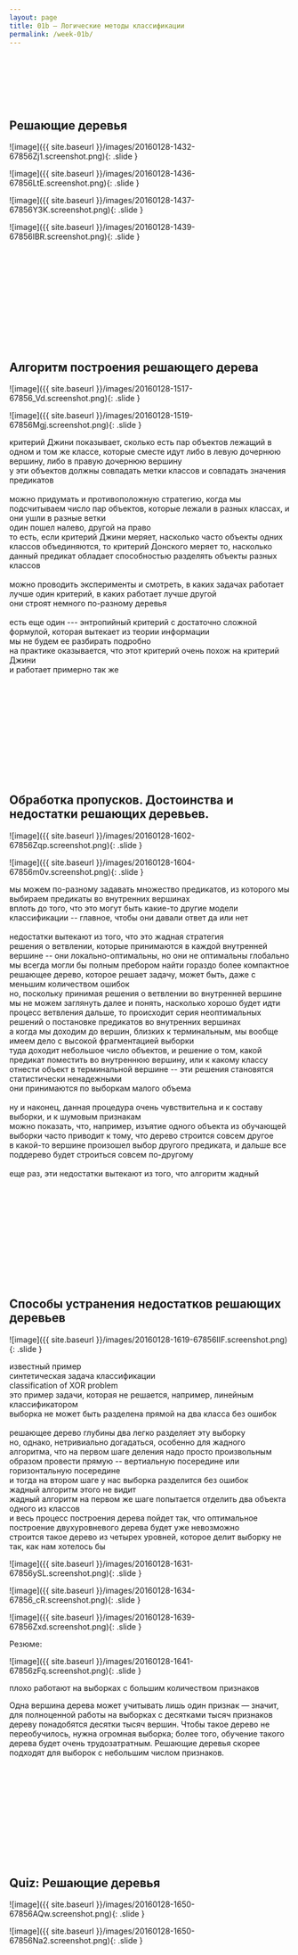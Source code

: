 ```yaml
---
layout: page
title: 01b — Логические методы классификации
permalink: /week-01b/
---
```


<br />
<br />
<br />
<br />
<br />

## Решающие деревья

![image]({{ site.baseurl }}/images/20160128-1432-67856Zj1.screenshot.png){: .slide }

![image]({{ site.baseurl }}/images/20160128-1436-67856LtE.screenshot.png){: .slide }

![image]({{ site.baseurl }}/images/20160128-1437-67856Y3K.screenshot.png){: .slide }

![image]({{ site.baseurl }}/images/20160128-1439-67856lBR.screenshot.png){: .slide }

<br />
<br />
<br />
<br />
<br />
<br />
<br />
<br />
<br />
<br />


## Алгоритм построения решающего дерева

![image]({{ site.baseurl }}/images/20160128-1517-67856_Vd.screenshot.png){: .slide }

![image]({{ site.baseurl }}/images/20160128-1519-67856Mgj.screenshot.png){: .slide }

критерий Джини показывает, сколько есть пар объектов лежащий в одном и том же классе, которые сместе идут либо в левую дочернюю вершину, либо в правую дочернюю вершину <br />
у эти объектов должны совпадать метки классов и совпадать значения предикатов <br />
 <br />
можно придумать и противоположную стратегию, когда мы подсчитываем число пар объектов, которые лежали в разных классах, и они ушли в разные ветки <br />
один пошел налево, другой на право <br />
то есть, если критерий Джини меряет, насколько часто объекты одних классов объединяются, то критерий Донского меряет то, насколько данный предикат обладает способностью разделять объекты разных классов <br />
 <br />
можно проводить эксперименты и смотреть, в каких задачах работает лучше один критерий, в каких работает лучше другой <br />
они строят немного по-разному деревья <br />
 <br />
есть еще один --- энтропийный критерий с достаточно сложной формулой, которая вытекает из теории информации <br />
мы не будем ее разбирать подробно <br />
на практике оказывается, что этот критерий очень похож на критерий Джини <br />
и работает примерно так же <br />

<br />
<br />
<br />
<br />
<br />
<br />
<br />
<br />
<br />
<br />

## Обработка пропусков. Достоинства и недостатки решающих деревьев.

![image]({{ site.baseurl }}/images/20160128-1602-67856Zqp.screenshot.png){: .slide }

![image]({{ site.baseurl }}/images/20160128-1604-67856m0v.screenshot.png){: .slide }

мы можем по-разному задавать множество предикатов, из которого мы выбираем предикаты во внутренних вершинах <br />
вплоть до того, что это могут быть какие-то другие модели классификации -- главное, чтобы они давали ответ да или нет <br />
 <br />
недостатки вытекают из того, что это жадная стратегия <br />
решения о ветвлении, которые принимаются в каждой внутренней вершине -- они локально-оптимальны, но они не оптимальны глобально <br />
мы всегда могли бы полным пребором найти гораздо более компактное решающее дерево, которое решает задачу, может быть, даже с меньшим количеством ошибок <br />
но, поскольку принимая решения о ветвлении во внутренней вершине мы не можем заглянуть далее и понять, насколько хорошо будет идти процесс ветвления дальше, то происходит серия неоптимальных решений о постановке предикатов во внутренних вершинах <br />
а когда мы доходим до вершин, близких к терминальным, мы вообще имеем дело с высокой фрагментацией выборки <br />
туда доходит небольшое число объектов, и решение о том, какой предикат поместить во внутреннюю вершину, или к какому классу отнести объект в терминальной вершине -- эти решения становятся статистически ненадежными <br />
они принимаются по выборкам малого объема <br />
 <br />
ну и наконец, данная процедура очень чувствительна и к составу выборки, и к шумовым признакам <br />
можно показать, что, например, изъятие одного объекта из обучающей выборки часто приводит к тому, что дерево строится совсем другое <br />
в какой-то вершине произошел выбор другого предиката, и дальше все поддерево будет строиться совсем по-другому <br />
 <br />
еще раз, эти недостатки вытекают из того, что алгоритм жадный <br />

<br />
<br />
<br />
<br />
<br />
<br />
<br />
<br />
<br />
<br />

## Способы устранения недостатков решающих деревьев

![image]({{ site.baseurl }}/images/20160128-1619-67856lIF.screenshot.png){: .slide }

известный пример <br />
синтетическая задача классификации <br />
classification of XOR problem <br />
это пример задачи, которая не решается, например, линейным классификатором <br />
выборка не может быть разделена прямой на два класса без ошибок <br />
 <br />
решающее дерево глубины два легко разделяет эту выборку <br />
но, однако, нетривиально догадаться, особенно для жадного алгоритма, что на первом шаге деления надо просто произвольным образом провести прямую -- вертиальную посередине или горизонтальную посередине <br />
и тогда на втором шаге у нас выборка разделится без ошибок <br />
жадный алгоритм этого не видит <br />
жадный алгоритм на первом же шаге попытается отделить два объекта одного из классов <br />
и весь процесс построения дерева пойдет так, что оптимальное построение двухуровневого дерева будет уже невозможно <br />
строится такое дерево из четырех уровней, которое делит выборку не так, как нам хотелось бы <br />

![image]({{ site.baseurl }}/images/20160128-1631-67856ySL.screenshot.png){: .slide }

![image]({{ site.baseurl }}/images/20160128-1634-67856_cR.screenshot.png){: .slide }

![image]({{ site.baseurl }}/images/20160128-1639-67856Zxd.screenshot.png){: .slide }

Резюме:

![image]({{ site.baseurl }}/images/20160128-1641-67856zFq.screenshot.png){: .slide }

плохо работают на выборках с большим количеством признаков

Одна вершина дерева может учитывать лишь один признак — значит, для полноценной работы на выборках с десятками тысяч признаков дереву понадобятся десятки тысяч вершин. Чтобы такое дерево не переобучилось, нужна огромная выборка; более того, обучение такого дерева будет очень трудозатратным. Решающие деревья скорее подходят для выборок с небольшим числом признаков.

<br />
<br />
<br />
<br />
<br />
<br />
<br />
<br />
<br />
<br />

## Quiz: Решающие деревья

![image]({{ site.baseurl }}/images/20160128-1650-67856AQw.screenshot.png){: .slide }

![image]({{ site.baseurl }}/images/20160128-1650-67856Na2.screenshot.png){: .slide }







